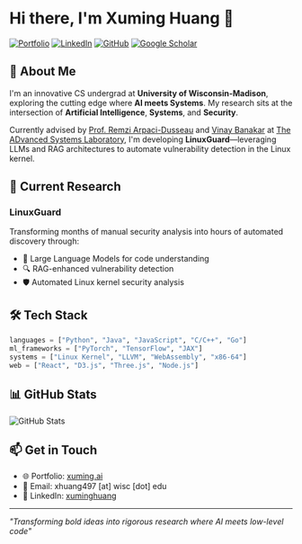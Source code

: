 # Hi there, I'm Xuming Huang 👋

[![Portfolio](https://img.shields.io/badge/Portfolio-xuming.ai-blue?style=flat-square&logo=google-chrome)](https://xuming.ai)
[![LinkedIn](https://img.shields.io/badge/LinkedIn-xuminghuang-0077B5?style=flat-square&logo=linkedin)](https://www.linkedin.com/in/xuminghuang/)
[![GitHub](https://img.shields.io/badge/GitHub-mac--huang-181717?style=flat-square&logo=github)](https://github.com/mac-huang)
[![Google Scholar](https://img.shields.io/badge/Scholar-Xuming_Huang-4285F4?style=flat-square&logo=google-scholar)](https://scholar.google.com/citations?user=Wd0QQ7kAAAAJ&hl=en)

## 🚀 About Me

I'm an innovative CS undergrad at **University of Wisconsin-Madison**, exploring the cutting edge where **AI meets Systems**. My research sits at the intersection of **Artificial Intelligence**, **Systems**, and **Security**.

Currently advised by [Prof. Remzi Arpaci-Dusseau](https://pages.cs.wisc.edu/~remzi/) and [Vinay Banakar](https://www.vinaybanakar.com/) at [The ADvanced Systems Laboratory](https://research.cs.wisc.edu/adsl/), I'm developing **LinuxGuard**—leveraging LLMs and RAG architectures to automate vulnerability detection in the Linux kernel.

## 🔬 Current Research

### LinuxGuard

Transforming months of manual security analysis into hours of automated discovery through:

- 🤖 Large Language Models for code understanding
- 🔍 RAG-enhanced vulnerability detection
- 🛡️ Automated Linux kernel security analysis

## 🛠️ Tech Stack

```python
languages = ["Python", "Java", "JavaScript", "C/C++", "Go"]
ml_frameworks = ["PyTorch", "TensorFlow", "JAX"]
systems = ["Linux Kernel", "LLVM", "WebAssembly", "x86-64"]
web = ["React", "D3.js", "Three.js", "Node.js"]
```

## 📊 GitHub Stats

![GitHub Stats](https://github-readme-stats.vercel.app/api?username=mac-huang&show_icons=true&theme=gradient&bg_color=0D1117&color=C9D1D9&title_color=58A6FF&icon_color=58A6FF)


## 📫 Get in Touch

- 🌐 Portfolio: [xuming.ai](https://xuming.ai)
- 📧 Email: xhuang497 [at] wisc [dot] edu
- 💼 LinkedIn: [xuminghuang](https://www.linkedin.com/in/xuminghuang/)

---

*"Transforming bold ideas into rigorous research where AI meets low-level code"*

